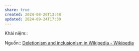 ```yaml
---
share: true
created: 2024-08-26T13:48
updated: 2024-09-24T17:30
---
```

Khái niệm:: 

Nguồn:: [Deletionism and inclusionism in Wikipedia - Wikipedia](https://en.wikipedia.org/wiki/Deletionism_and_inclusionism_in_Wikipedia)